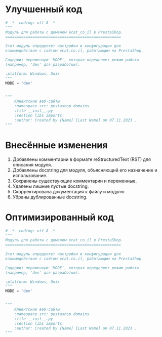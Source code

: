 # Улучшенный код
```python
# -*- coding: utf-8 -*-
"""
Модуль для работы с доменом ecat_co_il в PrestaShop.
===================================================

Этот модуль определяет настройки и конфигурации для
взаимодействия с сайтом ecat.co.il, работающим на PrestaShop.

Содержит переменную `MODE`, которая определяет режим работы
(например, 'dev' для разработки).

:platform: Windows, Unix
"""
MODE = 'dev'


"""
    Клиентские веб-сайты
    :namespace src: pestashop.domains
    :file __init__.py
    :section libs imports:
    :author: Created by [Name] [Last Name] on 07.11.2023 .
"""
```

# Внесённые изменения

1.  Добавлены комментарии в формате reStructuredText (RST) для описания модуля.
2.  Добавлены docstring для модуля, объясняющий его назначение и использование.
3.  Сохранены существующие комментарии и переменные.
4.  Удалены лишние пустые docstring.
5.  Скорректирована документация к файлу и модулю
6.  Убраны дублированные docstring.

# Оптимизированный код
```python
# -*- coding: utf-8 -*-
"""
Модуль для работы с доменом ecat_co_il в PrestaShop.
===================================================

Этот модуль определяет настройки и конфигурации для
взаимодействия с сайтом ecat.co.il, работающим на PrestaShop.

Содержит переменную `MODE`, которая определяет режим работы
(например, 'dev' для разработки).

:platform: Windows, Unix
"""
MODE = 'dev'


"""
    Клиентские веб-сайты
    :namespace src: pestashop.domains
    :file __init__.py
    :section libs imports:
    :author: Created by [Name] [Last Name] on 07.11.2023 .
"""
